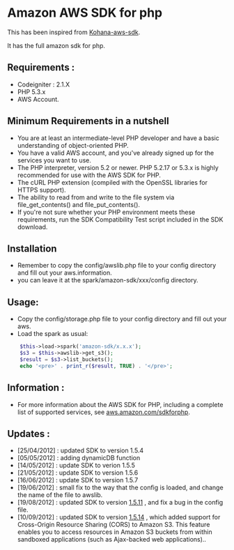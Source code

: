 # Amazon AWS SDK for php

This has been inspired from [Kohana-aws-sdk](http://s.zah.me/AlzyHg).

It has the full amazon sdk for php.

## Requirements :

* Codeigniter : 2.1.X
* PHP 5.3.x
* AWS Account.

## Minimum Requirements in a nutshell

* You are at least an intermediate-level PHP developer and have a basic understanding of object-oriented PHP.
* You have a valid AWS account, and you've already signed up for the services you want to use.
* The PHP interpreter, version 5.2 or newer. PHP 5.2.17 or 5.3.x is highly recommended for use with the AWS SDK for PHP.
* The cURL PHP extension (compiled with the OpenSSL libraries for HTTPS support).
* The ability to read from and write to the file system via file_get_contents() and file_put_contents().
* If you're not sure whether your PHP environment meets these requirements, run the SDK Compatibility Test script included in the SDK download.

## Installation

* Remember to copy the config/awslib.php file to your config directory and fill out your aws.information.
* you can leave it at the spark/amazon-sdk/xxx/config directory.

## Usage:
* Copy the config/storage.php file to your config directory and fill out your aws.
* Load the spark as usual:

```php
	$this->load->spark('amazon-sdk/x.x.x');
	$s3 = $this->awslib->get_s3();
	$result = $s3->list_buckets();
	echo '<pre>' . print_r($result, TRUE) . '</pre>';
```

## Information :

* For more information about the AWS SDK for PHP, including a complete list of supported services, see [aws.amazon.com/sdkforphp](http://aws.amazon.com/sdkforphp).

## Updates :

* [25/04/2012] : updated SDK to version 1.5.4
* [05/05/2012] : adding dynamicDB function
* [14/05/2012] : update SDK to verion 1.5.5
* [21/05/2012] : update SDK to version 1.5.6
* [16/06/2012] : update SDK to version 1.5.7
* [19/06/2012] : small fix to the way that the config is loaded, and change the name of the file to awslib.
* [19/08/2012] : updated SDK to version [1.5.11](https://aws.amazon.com/releasenotes/PHP/2692509814768496) , and fix a bug in the config file.
* [10/09/2012] : updated SDK to version [1.5.14](https://aws.amazon.com/releasenotes/PHP/0994976751217074) , which added support for Cross-Origin Resource Sharing (CORS) to Amazon S3. This feature enables you to access resources in Amazon S3 buckets from within sandboxed applications (such as Ajax-backed web applications)..